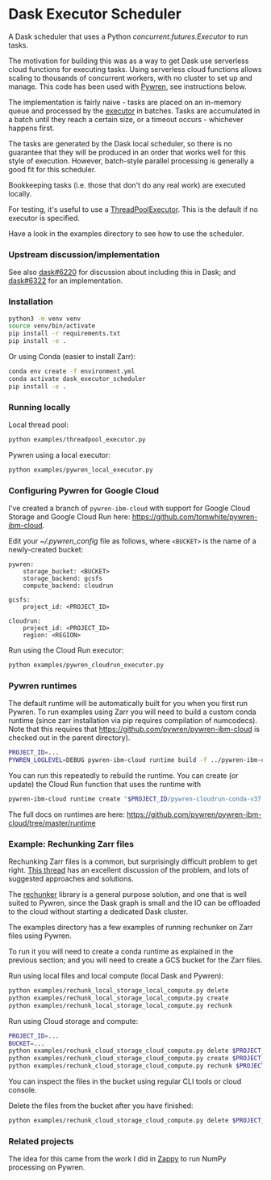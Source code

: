 # Dask Executor Scheduler

A Dask scheduler that uses a Python _concurrent.futures.Executor_ to run tasks.

The motivation for building this was as a way to get Dask use serverless cloud functions for executing tasks.
Using serverless cloud functions allows scaling to thousands of concurrent workers, with no cluster to set up and manage.
This code has been used with [Pywren](https://github.com/pywren), see instructions below.

The implementation is fairly naive - tasks are placed on an in-memory queue and processed by the [executor](https://docs.python.org/3/library/concurrent.futures.html#concurrent.futures.Executor) in batches. Tasks are accumulated in a batch until they reach a certain size, or a timeout occurs - whichever happens first.

The tasks are generated by the Dask local scheduler, so there is no guarantee that they will be produced in an order that works well for this style of execution. However, batch-style parallel processing is generally a good fit for this scheduler.

Bookkeeping tasks (i.e. those that don't do any real work) are executed locally.

For testing, it's useful to use a [ThreadPoolExecutor](https://docs.python.org/3/library/concurrent.futures.html#threadpoolexecutor). This is the default if no executor is specified.

Have a look in the examples directory to see how to use the scheduler.

### Upstream discussion/implementation

See also [dask#6220](https://github.com/dask/dask/issues/6220) for discussion about including this in Dask; and [dask#6322](https://github.com/dask/dask/pull/6322) for an implementation.

### Installation

```bash
python3 -m venv venv
source venv/bin/activate
pip install -r requirements.txt
pip install -e .
```

Or using Conda (easier to install Zarr):

```bash
conda env create -f environment.yml 
conda activate dask_executor_scheduler
pip install -e .
```

### Running locally

Local thread pool:

```bash
python examples/threadpool_executor.py
```

Pywren using a local executor:

```bash
python examples/pywren_local_executor.py
```

### Configuring Pywren for Google Cloud

I've created a branch of `pywren-ibm-cloud` with support for Google Cloud Storage and Google Cloud Run here: https://github.com/tomwhite/pywren-ibm-cloud.

Edit your _~/.pywren_config_ file as follows, where `<BUCKET>` is the name of a newly-created bucket:

```
pywren:
    storage_bucket: <BUCKET>
    storage_backend: gcsfs
    compute_backend: cloudrun

gcsfs:
    project_id: <PROJECT_ID>

cloudrun:
    project_id: <PROJECT_ID>
    region: <REGION>
```

Run using the Cloud Run executor:

```bash
python examples/pywren_cloudrun_executor.py
```

### Pywren runtimes

The default runtime will be automatically built for you when you first run Pywren. To run examples using Zarr you will need to build a custom conda runtime
(since zarr installation via pip requires compilation of numcodecs). Note that this requires that https://github.com/pywren/pywren-ibm-cloud is checked out in the parent directory).

```bash
PROJECT_ID=...
PYWREN_LOGLEVEL=DEBUG pywren-ibm-cloud runtime build -f ../pywren-ibm-cloud/runtime/cloudrun/Dockerfile.conda37 "$PROJECT_ID/pywren-cloudrun-conda-v37:latest"
```

You can run this repeatedly to rebuild the runtime. You can create (or update) the Cloud Run function that uses the runtime with

```bash
pywren-ibm-cloud runtime create "$PROJECT_ID/pywren-cloudrun-conda-v37:latest"
```

The full docs on runtimes are here: https://github.com/pywren/pywren-ibm-cloud/tree/master/runtime

### Example: Rechunking Zarr files

Rechunking Zarr files is a common, but surprisingly difficult problem to get right. [This thread](https://discourse.pangeo.io/t/best-practices-to-go-from-1000s-of-netcdf-files-to-analyses-on-a-hpc-cluster/588) has an excellent discussion of the problem, and lots of suggested approaches and solutions.

The [rechunker](https://github.com/pangeo-data/rechunker) library is a general purpose solution, and one that is well suited to Pywren, since the Dask graph is small and the IO can be offloaded to the cloud without starting a dedicated Dask cluster.

The examples directory has a few examples of running rechunker on Zarr files using Pywren.

To run it you will need to create a conda runtime as explained in the previous section; and you will need to create a GCS bucket for the Zarr files.

Run using local files and local compute (local Dask and Pywren):

```bash
python examples/rechunk_local_storage_local_compute.py delete
python examples/rechunk_local_storage_local_compute.py create
python examples/rechunk_local_storage_local_compute.py rechunk
```

Run using Cloud storage and compute:

```bash
PROJECT_ID=...
BUCKET=...
python examples/rechunk_cloud_storage_cloud_compute.py delete $PROJECT_ID $BUCKET
python examples/rechunk_cloud_storage_cloud_compute.py create $PROJECT_ID $BUCKET
python examples/rechunk_cloud_storage_cloud_compute.py rechunk $PROJECT_ID $BUCKET
```

You can inspect the files in the bucket using regular CLI tools or cloud console.

Delete the files from the bucket after you have finished:

```bash
python examples/rechunk_cloud_storage_cloud_compute.py delete $PROJECT_ID $BUCKET
```

### Related projects

The idea for this came from the work I did in [Zappy](https://github.com/lasersonlab/zappy) to run NumPy processing on Pywren.
